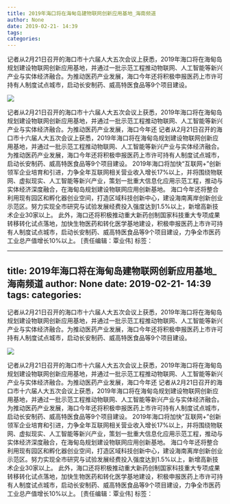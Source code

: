 ```yaml
---
title: 2019年海口将在海甸岛建物联网创新应用基地_海南频道
author: None
date: 2019-02-21- 14:39
tags: 
categories: 
---
```

记者从2月21日召开的海口市十六届人大五次会议上获悉，2019年海口将在海甸岛规划建设物联网创新应用基地，并通过一批示范工程推动物联网、人工智能等新兴产业与实体经济融合。为推动医药产业发展，海口今年还将积极申报医药上市许可持有人制度试点城市，启动长安制药、威高特医食品等9个项目建设。
<!-- more -->
                
<img align="center" border="0" src="http://p2.ifengimg.com/a/2016/0810/204c433878d5cf9size1_w16_h16.png" />
                
            
记者从2月21日召开的海口市十六届人大五次会议上获悉，2019年海口将在海甸岛规划建设物联网创新应用基地，并通过一批示范工程推动物联网、人工智能等新兴产业与实体经济融合。为推动医药产业发展，海口今年还
记者从2月21日召开的海口市十六届人大五次会议上获悉，2019年海口将在海甸岛规划建设物联网创新应用基地，并通过一批示范工程推动物联网、人工智能等新兴产业与实体经济融合。为推动医药产业发展，海口今年还将积极申报医药上市许可持有人制度试点城市，启动长安制药、威高特医食品等9个项目建设。
2019年海口将加快“互联网+”创新领军企业培育和引进，力争全年互联网相关营业收入增长17%以上，并将围绕物联网、虚拟现实、人工智能等新兴产业，策划一批重大信息化应用示范工程，推动与实体经济深度融合，在海甸岛规划建设物联网应用创新基地。
海口今年还将整合利用现有园区和孵化器创业空间，打造区域科技创新中心，建设海南离岸创新创业示范区。努力实现全市研究与试验发展经费投入强度达到1.5%以上，新增高新技术企业30家以上。
此外，海口还将积极推动重大新药创制国家科技重大专项成果转移转化试点落地，加快生物医药和转化医学基地建设，积极申报医药上市许可持有人制度试点城市，启动长安制药、威高特医食品等9个项目建设，力争全市医药工业总产值增长10%以上。
[责任编辑：覃业伟]
标签：
 
             
---
title: 2019年海口将在海甸岛建物联网创新应用基地_海南频道
author: None
date: 2019-02-21- 14:39
tags: 
categories: 
---
记者从2月21日召开的海口市十六届人大五次会议上获悉，2019年海口将在海甸岛规划建设物联网创新应用基地，并通过一批示范工程推动物联网、人工智能等新兴产业与实体经济融合。为推动医药产业发展，海口今年还将积极申报医药上市许可持有人制度试点城市，启动长安制药、威高特医食品等9个项目建设。
<!-- more -->
                
<img align="center" border="0" src="http://p2.ifengimg.com/a/2016/0810/204c433878d5cf9size1_w16_h16.png" />
                
            
记者从2月21日召开的海口市十六届人大五次会议上获悉，2019年海口将在海甸岛规划建设物联网创新应用基地，并通过一批示范工程推动物联网、人工智能等新兴产业与实体经济融合。为推动医药产业发展，海口今年还
记者从2月21日召开的海口市十六届人大五次会议上获悉，2019年海口将在海甸岛规划建设物联网创新应用基地，并通过一批示范工程推动物联网、人工智能等新兴产业与实体经济融合。为推动医药产业发展，海口今年还将积极申报医药上市许可持有人制度试点城市，启动长安制药、威高特医食品等9个项目建设。
2019年海口将加快“互联网+”创新领军企业培育和引进，力争全年互联网相关营业收入增长17%以上，并将围绕物联网、虚拟现实、人工智能等新兴产业，策划一批重大信息化应用示范工程，推动与实体经济深度融合，在海甸岛规划建设物联网应用创新基地。
海口今年还将整合利用现有园区和孵化器创业空间，打造区域科技创新中心，建设海南离岸创新创业示范区。努力实现全市研究与试验发展经费投入强度达到1.5%以上，新增高新技术企业30家以上。
此外，海口还将积极推动重大新药创制国家科技重大专项成果转移转化试点落地，加快生物医药和转化医学基地建设，积极申报医药上市许可持有人制度试点城市，启动长安制药、威高特医食品等9个项目建设，力争全市医药工业总产值增长10%以上。
[责任编辑：覃业伟]
标签：
 
             
